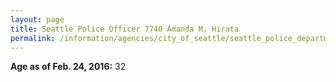 ```yaml
---
layout: page
title: Seattle Police Officer 7740 Amanda M. Hirata
permalink: /information/agencies/city_of_seattle/seattle_police_department/copbook/7740/
---
```


**Age as of Feb. 24, 2016:** 32
